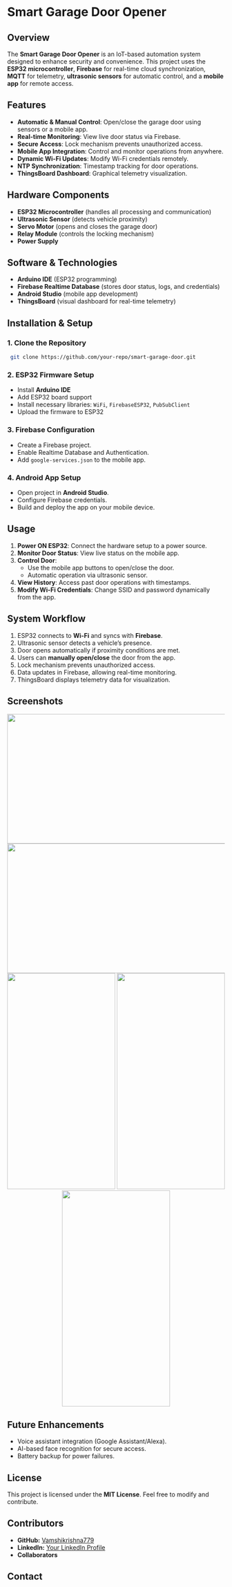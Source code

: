 # Smart Garage Door Opener

## Overview
The **Smart Garage Door Opener** is an IoT-based automation system designed to enhance security and convenience. This project uses the **ESP32 microcontroller**, **Firebase** for real-time cloud synchronization, **MQTT** for telemetry, **ultrasonic sensors** for automatic control, and a **mobile app** for remote access.

## Features
- **Automatic & Manual Control**: Open/close the garage door using sensors or a mobile app.
- **Real-time Monitoring**: View live door status via Firebase.
- **Secure Access**: Lock mechanism prevents unauthorized access.
- **Mobile App Integration**: Control and monitor operations from anywhere.
- **Dynamic Wi-Fi Updates**: Modify Wi-Fi credentials remotely.
- **NTP Synchronization**: Timestamp tracking for door operations.
- **ThingsBoard Dashboard**: Graphical telemetry visualization.

## Hardware Components
- **ESP32 Microcontroller** (handles all processing and communication)
- **Ultrasonic Sensor** (detects vehicle proximity)
- **Servo Motor** (opens and closes the garage door)
- **Relay Module** (controls the locking mechanism)
- **Power Supply**

## Software & Technologies
- **Arduino IDE** (ESP32 programming)
- **Firebase Realtime Database** (stores door status, logs, and credentials)
- **Android Studio** (mobile app development)
- **ThingsBoard** (visual dashboard for real-time telemetry)

## Installation & Setup
### 1. Clone the Repository
```sh
 git clone https://github.com/your-repo/smart-garage-door.git
```
### 2. ESP32 Firmware Setup
- Install **Arduino IDE**
- Add ESP32 board support
- Install necessary libraries: `WiFi`, `FirebaseESP32`, `PubSubClient`
- Upload the firmware to ESP32

### 3. Firebase Configuration
- Create a Firebase project.
- Enable Realtime Database and Authentication.
- Add `google-services.json` to the mobile app.

### 4. Android App Setup
- Open project in **Android Studio**.
- Configure Firebase credentials.
- Build and deploy the app on your mobile device.

## Usage
1. **Power ON ESP32**: Connect the hardware setup to a power source.
2. **Monitor Door Status**: View live status on the mobile app.
3. **Control Door**:
   - Use the mobile app buttons to open/close the door.
   - Automatic operation via ultrasonic sensor.
4. **View History**: Access past door operations with timestamps.
5. **Modify Wi-Fi Credentials**: Change SSID and password dynamically from the app.

## System Workflow
1. ESP32 connects to **Wi-Fi** and syncs with **Firebase**.
2. Ultrasonic sensor detects a vehicle’s presence.
3. Door opens automatically if proximity conditions are met.
4. Users can **manually open/close** the door from the app.
5. Lock mechanism prevents unauthorized access.
6. Data updates in Firebase, allowing real-time monitoring.
7. ThingsBoard displays telemetry data for visualization.

## Screenshots
<p align="center">
  <img src="https://github.com/user-attachments/assets/b68abee7-0b17-49fd-8d2b-879cc66cfeac" width="550" height="300">
  <img src="https://github.com/user-attachments/assets/b34dd2cd-9207-457e-a74f-b70081c48c45" width="550" height="300">
  <img src="https://github.com/user-attachments/assets/2cd751e7-6997-479e-ba46-5e87df81bdce" width="250" height="500">
<img src="https://github.com/user-attachments/assets/2fd9614c-fee3-4f49-8644-507b84c3c75d" width="250" height="500">
<img src="https://github.com/user-attachments/assets/5d8d0545-eb62-45fb-aad0-e6ec0d318231" width="250" height="500">
 
</p>

## Future Enhancements
- Voice assistant integration (Google Assistant/Alexa).
- AI-based face recognition for secure access.
- Battery backup for power failures.

## License
This project is licensed under the **MIT License**. Feel free to modify and contribute.

## Contributors
- **GitHub:** [Vamshikrishna779](https://github.com/Vamshikrishna779)
- **LinkedIn:** [Your LinkedIn Profile](#)
- **Collaborators**

## Contact


